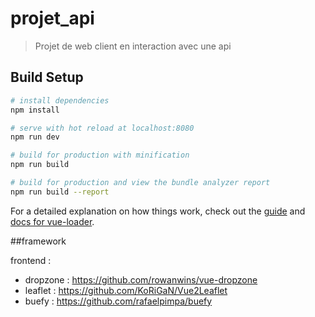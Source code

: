 # projet_api

> Projet de web client en interaction avec une api

## Build Setup

``` bash
# install dependencies
npm install

# serve with hot reload at localhost:8080
npm run dev

# build for production with minification
npm run build

# build for production and view the bundle analyzer report
npm run build --report
```

For a detailed explanation on how things work, check out the [guide](http://vuejs-templates.github.io/webpack/) and [docs for vue-loader](http://vuejs.github.io/vue-loader).


##framework

frontend :
- dropzone : https://github.com/rowanwins/vue-dropzone
- leaflet : https://github.com/KoRiGaN/Vue2Leaflet
- buefy : https://github.com/rafaelpimpa/buefy
